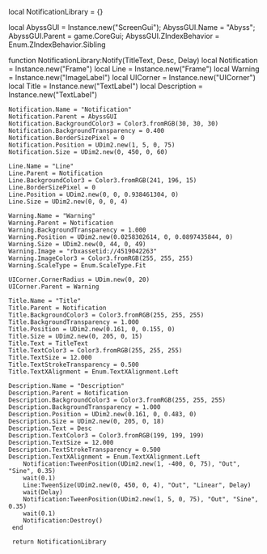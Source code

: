 local NotificationLibrary = {}

local AbyssGUI = Instance.new("ScreenGui"); AbyssGUI.Name = "Abyss"; AbyssGUI.Parent = game.CoreGui; AbyssGUI.ZIndexBehavior = Enum.ZIndexBehavior.Sibling

function NotificationLibrary:Notify(TitleText, Desc, Delay)
    local Notification = Instance.new("Frame")
	local Line = Instance.new("Frame")
	local Warning = Instance.new("ImageLabel")
	local UICorner = Instance.new("UICorner")
	local Title = Instance.new("TextLabel")
	local Description = Instance.new("TextLabel")

	Notification.Name = "Notification"
	Notification.Parent = AbyssGUI
	Notification.BackgroundColor3 = Color3.fromRGB(30, 30, 30)
	Notification.BackgroundTransparency = 0.400
	Notification.BorderSizePixel = 0
	Notification.Position = UDim2.new(1, 5, 0, 75)
	Notification.Size = UDim2.new(0, 450, 0, 60)

	Line.Name = "Line"
	Line.Parent = Notification
	Line.BackgroundColor3 = Color3.fromRGB(241, 196, 15)
	Line.BorderSizePixel = 0
	Line.Position = UDim2.new(0, 0, 0.938461304, 0)
	Line.Size = UDim2.new(0, 0, 0, 4)

	Warning.Name = "Warning"
	Warning.Parent = Notification
	Warning.BackgroundTransparency = 1.000
	Warning.Position = UDim2.new(0.0258302614, 0, 0.0897435844, 0)
	Warning.Size = UDim2.new(0, 44, 0, 49)
	Warning.Image = "rbxassetid://4519042263"
	Warning.ImageColor3 = Color3.fromRGB(255, 255, 255)
	Warning.ScaleType = Enum.ScaleType.Fit

	UICorner.CornerRadius = UDim.new(0, 20)
	UICorner.Parent = Warning

	Title.Name = "Title"
	Title.Parent = Notification
	Title.BackgroundColor3 = Color3.fromRGB(255, 255, 255)
	Title.BackgroundTransparency = 1.000
	Title.Position = UDim2.new(0.161, 0, 0.155, 0)
	Title.Size = UDim2.new(0, 205, 0, 15)
	Title.Text = TitleText
	Title.TextColor3 = Color3.fromRGB(255, 255, 255)
	Title.TextSize = 12.000
	Title.TextStrokeTransparency = 0.500
	Title.TextXAlignment = Enum.TextXAlignment.Left

	Description.Name = "Description"
	Description.Parent = Notification
	Description.BackgroundColor3 = Color3.fromRGB(255, 255, 255)
	Description.BackgroundTransparency = 1.000
	Description.Position = UDim2.new(0.161, 0, 0.483, 0)
	Description.Size = UDim2.new(0, 205, 0, 18)
	Description.Text = Desc
	Description.TextColor3 = Color3.fromRGB(199, 199, 199)
	Description.TextSize = 12.000
	Description.TextStrokeTransparency = 0.500
	Description.TextXAlignment = Enum.TextXAlignment.Left
	    Notification:TweenPosition(UDim2.new(1, -400, 0, 75), "Out", "Sine", 0.35)
	    wait(0.1)
	    Line:TweenSize(UDim2.new(0, 450, 0, 4), "Out", "Linear", Delay)
	    wait(Delay)
	    Notification:TweenPosition(UDim2.new(1, 5, 0, 75), "Out", "Sine", 0.35)
	    wait(0.1)
	    Notification:Destroy() 
     end

     return NotificationLibrary
